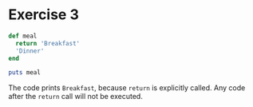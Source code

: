 # Exercise 3

```ruby
def meal
  return 'Breakfast'
  'Dinner'
end

puts meal
```

The code prints `Breakfast`, because `return` is explicitly called.
Any code after the `return` call will not be executed.

